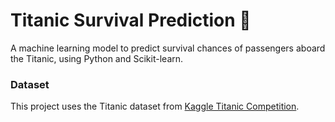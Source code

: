 # Titanic Survival Prediction 🚢

A machine learning model to predict survival chances of passengers aboard the Titanic, using Python and Scikit-learn.

### Dataset
This project uses the Titanic dataset from [Kaggle Titanic Competition](https://www.kaggle.com/competitions/titanic/data).
